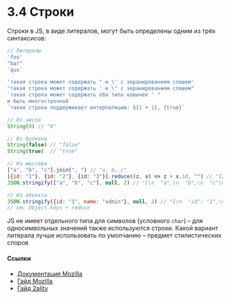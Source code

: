 # 3.4 Строки

Строки в JS, в виде литералов, могут быть определены одним из трёх синтаксисов:

```js
// Литералы
'foo'
"bar"
`qux`

'такая строка может содержать " и \' с экранированием слешем'
"такая строка может содержать ' и \" с экранированием слешем"
`такая строка может содержать оба типа кавычек ' "
и быть многострочной`
`такая строка поддерживает интерполяцию: ${1 + 1}, {true}`

// Из числа
String(0) // "0"

// Из булеана
String(false) // "false"
String(true)  // "true"

// Из массива
["a", "b", "c"].join(", ") // "a, b, c"
[{id: "1"}, {id: "2"}, {id: "3"}].reduce((z, x) => z + x.id, "") // "123"
JSON.stringify(["a", "b", "c"], null, 2) // "[\n  "a",\n  "b",\n  "c"\n]"

// Из объекта
JSON.stringify({id: "1", name: "admin"}, null, 2) // "{\n  "id": "1",\n  "name": "admin"\n}"
// см. Object.keys + reduce
```

JS не имеет отдельного типа для символов (условного `char`) – для односимвольных значений также используются
строки. Какой вариант литерала лучше использовать по умолчанию – предмет стилистических споров

#### Ссылки

* [Документация Mozilla](https://developer.mozilla.org/en-US/docs/Web/JavaScript/Reference/Global_Objects/String)
* [Гайд Mozilla](https://developer.mozilla.org/en-US/docs/Web/JavaScript/Guide/Text_formatting)
* [Гайд 2ality](http://www.2ality.com/2015/01/es6-strings.html)
